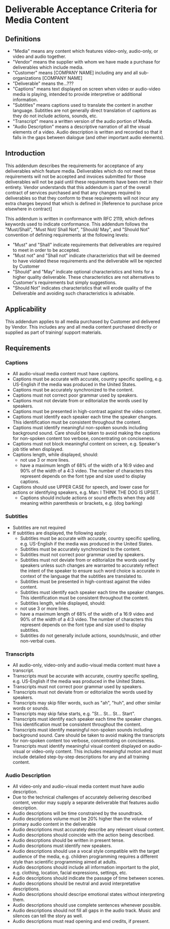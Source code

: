 # Deliverable Acceptance Criteria for Media Content

## Definitions
* "Media" means any content which features video-only, audio-only, or video and audio together.
* "Vendor" means the supplier with whom we have made a purchase for deliverables which include media.
* "Customer" means [COMPANY NAME] including any and all sub-organizations [COMPANY NAME]
* "Deliverable" means the...???
* "Captions" means text displayed on screen when video or audio-video media is playing, intended to provide interpretive or additional information.
* "Subtitles" means captions used to translate the content in another language. Subtitles are not generally direct translation of captions as they do not include actions, sounds, etc.
* "Transcript" means a written version of the audio portion of Media.
* "Audio Description" means a descriptive narration of all the visual elements of a video. Audio description is written and recorded so that it falls in the gaps between dialogue (and other important audio elements).

## Introduction
 This addendum describes the requirements for acceptance of any deliverables which feature media. Deliverables which do not meet these requirements will not be accepted and invoices submitted for those deliverables will not be paid until these requirements have been met in their entirety. Vendor understands that this addendum is part of the overall contract of services purchased and that any changes required to deliverables so that they conform to these requirements will not incur any extra charges beyond that which is defined in [Reference to purchase price elsewhere in contract]
 
This addendum is written in conformance with RFC 2119, which defines keywords used to indicate conformance. This addendum follows the "Must/Shall", "Must Not/ Shall Not", "Should/ May", and "Should Not" convention of defining requirements at the following levels:
* "Must" and "Shall" indicate requirements that deliverables are required to meet in order to be accepted.
* "Must not" and "Shall not" indicate characteristics that will be deemed to have violated these requirements and the deliverable will be rejected by Customer
* "Should" and "May" indicate optional characteristics and hints for a higher quality deliverable. These characteristics are not alternatives to Customer's requirements but simply suggestions.
* "Should Not" indicates characteristics that will erode quality of the Deliverable and avoiding such characteristics is advisable. 


## Applicability
This addendum applies to all media purchased by Customer and delivered by Vendor. This includes any and all media content purchased directly or supplied as part of training/ support materials. 

## Requirements

### Captions
 * All audio-visual media content must have captions. 
 * Captions must be accurate with accurate, country specific spelling, e.g. US-English if the media was produced in the United States.
 * Captions must be accurately synchronized to the content.
 * Captions must not correct poor grammar used by speakers.
 * Captions must not deviate from or editorialize the words used by speakers.
 * Captions must be presented in high-contrast against the video content.
 * Captions must identify each speaker each time the speaker changes. This identification must be consistent throughout the content.
 * Captions must identify meaningful non-spoken sounds including background sound. Care should be taken to avoid making the captions for non-spoken content too verbose, concentrating on conciseness.
 * Captions must not block meaningful content on screen, e.g. Speaker's job title when displayed.
 * Captions length, while displayed, should:
   * not use 3 or more lines.
   * have a maximum length of 68% of the width of a 16:9 video and 90% of the width of a 4:3 video. The number of characters this represent depends on the font type and size used to display captions.
 * Captions should use UPPER CASE for speech, and lower case for actions or identifying speakers, e.g. Man: I THINK THE DOG IS UPSET.
   * Captions should include actions or sound effects when they add meaning within parenthesis or brackets, e.g. (dog barking)

### Subtitles
 * Subtitles are not required
 * If subtitles are displayed, the following apply:
   * Subtitles must be accurate with accurate, country specific spelling, e.g. US-English if the media was produced in the United States.
   * Subtitles must be accurately synchronized to the content.
   * Subtitles must not correct poor grammar used by speakers.
   * Subtitles must not deviate from or editorialize the words used by speakers unless such changes are warranted to accurately reflect the intent of the speaker to ensure such word choice is accurate in context of the language that the subtitles are translated to.
   * Subtitles must be presented in high-contrast against the video content.
   * Subtitles must identify each speaker each time the speaker changes. This identification must be consistent throughout the content.
   * Subtitles length, while displayed, should:
   * not use 3 or more lines.
   * have a maximum length of 68% of the width of a 16:9 video and 90% of the width of a 4:3 video. The number of characters this represent depends on the font type and size used to display subtitles.
   * Subtitles do not generally include actions, sounds/music, and other non-verbal cues.

### Transcripts
 * All audio-only, video-only and audio-visual media content must have a transcript. 
 * Transcripts must be accurate with accurate, country specific spelling, e.g. US-English if the media was produced in the United States.
 * Transcripts must not correct poor grammar used by speakers. 
 * Transcripts must not deviate from or editorialize the words used by speakers.
 * Transcripts may skip filler words, such as "ah", "huh", and other similar words or sounds.
 * Transcripts may skip false starts, e.g. "St... St... St... Start".
 * Transcripts must identify each speaker each time the speaker changes. This identification must be consistent throughout the content.
 * Transcripts must identify meaningful non-spoken sounds including background sound. Care should be taken to avoid making the transcripts for non-spoken content too verbose, concentrating on conciseness.
 * Transcripts must identify meaningful visual content displayed on audio-visual or video-only content. This includes meaningful motion and must include detailed step-by-step descriptions for any and all training content.

### Audio Description
 * All video-only and audio-visual media content must have audio description.
 * Due to the technical challenges of accurately delivering described content, vendor may supply a separate deliverable that features audio description. 
 * Audio descriptions will be time constrained by the soundtrack.
 * Audio descriptions volume must be 20% higher than the volume of primary audio content in the deliverable
 * Audio descriptions must accurately describe any relevant visual content.
 * Audio descriptions should coincide with the action being described.
 * Audio descrptions should be written in present tense.
 * Audio descriptions must identify new speakers.
 * Audio descriptions should use a vocal style compatible with the target audience of the media, e.g. children programming requires a different style than scientific programming aimed at adults.
 * Audio descriptions should include all information important to the plot, e.g. clothing, location, facial expressions, settings, etc. 
 * Audio descriptions should indicate the passage of time between scenes.
 * Audio descriptions should be neutral and avoid interpretative descriptions.
 * Audio descriptions should descripe emotional states without interpreting them. 
 * Audio descriptions should use complete sentences whenever possible.
 * Audio descriptions should not fill all gaps in the audio track. Music and silences can tell the story as well.
 * Audio descriptions must read opening and end credits, if present.
 

 

